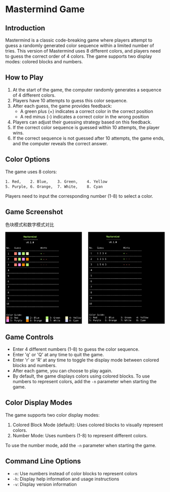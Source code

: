 # Mastermind Game

## Introduction

Mastermind is a classic code-breaking game where players attempt to guess a randomly generated color sequence within a limited number of tries. This version of Mastermind uses 8 different colors, and players need to guess the correct order of 4 colors. The game supports two display modes: colored blocks and numbers.

## How to Play

1. At the start of the game, the computer randomly generates a sequence of 4 different colors.
2. Players have 10 attempts to guess this color sequence.
3. After each guess, the game provides feedback:
   - A green plus (+) indicates a correct color in the correct position
   - A red minus (-) indicates a correct color in the wrong position
4. Players can adjust their guessing strategy based on this feedback.
5. If the correct color sequence is guessed within 10 attempts, the player wins.
6. If the correct sequence is not guessed after 10 attempts, the game ends, and the computer reveals the correct answer.

## Color Options

The game uses 8 colors: 
```
1. Red,    2. Blue,    3. Green,    4. Yellow
5. Purple, 6. Orange,  7. White,    8. Cyan
```
Players need to input the corresponding number (1-8) to select a color.

## Game Screenshot

色块模式和数字模式对比
<div style="display: flex; justify-content: space-between;">
    <img src="./screenshot.png" width="48%" alt="色块模式截图">
    <img src="./screenshot_number.png" width="48%" alt="数字模式截图">
</div>

## Game Controls

- Enter 4 different numbers (1-8) to guess the color sequence.
- Enter 'q' or 'Q' at any time to quit the game.
- Enter 'r' or 'R' at any time to toggle the display mode between colored blocks and numbers.
- After each game, you can choose to play again.
- By default, the game displays colors using colored blocks. To use numbers to represent colors, add the `-n` parameter when starting the game.

## Color Display Modes

The game supports two color display modes:
1. Colored Block Mode (default): Uses colored blocks to visually represent colors.
2. Number Mode: Uses numbers (1-8) to represent different colors.

To use the number mode, add the `-n` parameter when starting the game.

## Command Line Options

- `-n`: Use numbers instead of color blocks to represent colors
- `-h`: Display help information and usage instructions
- `-v`: Display version information


